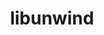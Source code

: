 ---
title: "libunwind"
layout: cache
category: package
meta: {"versions": ["1.4-rc1", "1.5.0", "1.3.1", "1.2.1", "2018.10.12", "1.4.0"], "compilers": ["gcc@8.3.1", "gcc@9.3.0", "gcc@8.1.0", "gcc@7.5.0", "intel@19.1.3.304", "gcc@7.3.1", "gcc@8.4.1", "gcc@7.3.0", "gcc@10.3.0", "gcc@7.4.0"]}
spec_files: 
 - "libunwind@1.5.0%gcc@9.3.0+pic+xz~zlib arch=linux-ubuntu20.04-ppc64le ^xz@5.2.5%gcc@9.3.0+pic libs=shared,static arch=linux-ubuntu20.04-ppc64le": spec-0.json
 - "libunwind@1.4.0%gcc@8.1.0~pic~xz~zlib arch=linux-rhel7-x86_64": spec-1.json
 - "libunwind@1.5.0%gcc@8.3.1+pic+xz~zlib arch=linux-rhel8-ppc64le ^xz@5.2.5%gcc@8.3.1+pic arch=linux-rhel8-ppc64le": spec-2.json
 - "libunwind@1.4.0%gcc@7.3.0~xz~zlib arch=linux-rhel7-x86_64": spec-3.json
 - "libunwind@1.5.0%gcc@9.3.0~pic~xz~zlib arch=linux-ubuntu20.04-x86_64": spec-4.json
 - "libunwind@1.4.0%gcc@7.5.0~pic~xz~zlib arch=linux-ubuntu18.04-x86_64": spec-5.json
 - "libunwind@1.5.0%gcc@7.5.0+pic+xz~zlib arch=linux-ubuntu18.04-x86_64 ^xz@5.2.5%gcc@7.5.0+pic arch=linux-ubuntu18.04-x86_64": spec-6.json
 - "libunwind@1.4.0%gcc@9.3.0~pic~xz~zlib arch=linux-ubuntu20.04-x86_64": spec-7.json
 - "libunwind@1.5.0%gcc@7.5.0+pic+xz~zlib arch=linux-ubuntu18.04-x86_64 ^xz@5.2.5%gcc@7.5.0+pic libs=shared,static arch=linux-ubuntu18.04-x86_64": spec-8.json
 - "libunwind@1.4.0%gcc@9.3.0+xz~zlib arch=linux-ubuntu20.04-ppc64le ^xz@5.2.5%gcc@9.3.0 arch=linux-ubuntu20.04-ppc64le": spec-9.json
 - "libunwind@1.4.0%gcc@8.1.0~pic~xz~zlib arch=linux-centos7-ppc64le": spec-10.json
 - "libunwind@1.4.0%gcc@7.5.0~pic+xz~zlib arch=linux-ubuntu18.04-ppc64le ^xz@5.2.5%gcc@7.5.0~pic arch=linux-ubuntu18.04-ppc64le": spec-11.json
 - "libunwind@1.4.0%gcc@7.5.0~pic+xz~zlib arch=linux-ubuntu18.04-x86_64 ^xz@5.2.5%gcc@7.5.0~pic arch=linux-ubuntu18.04-x86_64": spec-12.json
 - "libunwind@1.4.0%gcc@8.3.1~pic+xz~zlib arch=linux-centos8-x86_64 ^xz@5.2.5%gcc@8.3.1 arch=linux-centos8-x86_64": spec-13.json
 - "libunwind@1.4.0%gcc@8.3.1~pic~xz~zlib arch=linux-rhel8-ppc64le": spec-14.json
 - "libunwind@1.4.0%gcc@9.3.0~pic+xz~zlib arch=linux-ubuntu20.04-x86_64 ^xz@5.2.5%gcc@9.3.0 arch=linux-ubuntu20.04-x86_64": spec-15.json
 - "libunwind@1.4.0%gcc@8.3.1~pic~xz~zlib arch=linux-rhel8-x86_64": spec-16.json
 - "libunwind@2018.10.12%gcc@7.4.0~xz arch=linux-ubuntu18.04-x86_64": spec-17.json
 - "libunwind@1.5.0%gcc@8.1.0+pic+xz~zlib arch=linux-rhel7-x86_64 ^xz@5.2.5%gcc@8.1.0+pic arch=linux-rhel7-x86_64": spec-18.json
 - "libunwind@1.4.0%gcc@7.5.0~pic~xz~zlib arch=linux-ubuntu18.04-ppc64le": spec-19.json
 - "libunwind@1.4.0%gcc@8.1.0~pic~xz~zlib arch=linux-rhel7-ppc64le": spec-20.json
 - "libunwind@1.5.0%gcc@8.3.1+pic+xz~zlib arch=linux-rhel8-x86_64 ^xz@5.2.5%gcc@8.3.1+pic arch=linux-rhel8-x86_64": spec-21.json
 - "libunwind@1.5.0%gcc@9.3.0+pic+xz~zlib arch=linux-ubuntu20.04-x86_64 ^xz@5.2.5%gcc@9.3.0+pic arch=linux-ubuntu20.04-x86_64": spec-22.json
 - "libunwind@2018.10.12%gcc@7.3.0~xz arch=linux-rhel7-x86_64": spec-23.json
 - "libunwind@1.5.0%gcc@7.5.0~pic~xz~zlib arch=linux-ubuntu18.04-x86_64": spec-24.json
 - "libunwind@1.4.0%gcc@8.3.1~pic+xz~zlib arch=linux-rhel8-ppc64le ^xz@5.2.5%gcc@8.3.1 arch=linux-rhel8-ppc64le": spec-25.json
 - "libunwind@1.5.0%gcc@8.1.0~pic~xz~zlib arch=linux-rhel7-ppc64le": spec-26.json
 - "libunwind@1.4.0%gcc@7.3.0+xz~zlib arch=linux-ubuntu18.04-x86_64 ^xz@5.2.5%gcc@7.3.0 arch=linux-ubuntu18.04-x86_64": spec-27.json
 - "libunwind@1.5.0%gcc@7.5.0+pic+xz~zlib arch=linux-ubuntu18.04-ppc64le ^xz@5.2.5%gcc@7.5.0+pic arch=linux-ubuntu18.04-ppc64le": spec-28.json
 - "libunwind@1.4.0%gcc@9.3.0~pic~xz~zlib arch=linux-ubuntu20.04-ppc64le": spec-29.json
 - "libunwind@1.4.0%gcc@8.3.1+pic+xz~zlib arch=linux-rhel8-ppc64le ^xz@5.2.5%gcc@8.3.1+pic arch=linux-rhel8-ppc64le": spec-30.json
 - "libunwind@1.2.1%gcc@7.3.0~xz arch=linux-centos7-ppc64le": spec-31.json
 - "libunwind@1.3.1%gcc@7.3.0~xz~zlib arch=linux-centos7-ppc64le": spec-32.json
 - "libunwind@1.4.0%gcc@7.3.0~xz~zlib arch=linux-rhel7-ppc64le": spec-33.json
 - "libunwind@1.5.0%gcc@9.3.0+pic+xz~zlib arch=linux-rhel7-ppc64le ^xz@5.2.5%gcc@9.3.0+pic libs=shared,static arch=linux-rhel7-ppc64le": spec-34.json
 - "libunwind@1.4.0%gcc@8.1.0~pic+xz~zlib arch=linux-rhel7-x86_64 ^xz@5.2.5%gcc@8.1.0 arch=linux-rhel7-x86_64": spec-35.json
 - "libunwind@1.3.1%gcc@7.3.0~xz~zlib arch=linux-rhel7-ppc64le": spec-36.json
 - "libunwind@1.5.0%gcc@10.3.0+pic+xz~zlib arch=linux-ubuntu21.04-x86_64 ^xz@5.2.5%gcc@10.3.0+pic libs=shared,static arch=linux-ubuntu21.04-x86_64": spec-37.json
 - "libunwind@2018.10.12%gcc@7.3.0~xz arch=linux-ubuntu18.04-ppc64le": spec-38.json
 - "libunwind@1.4.0%gcc@7.3.0+xz~zlib arch=linux-centos7-x86_64 ^xz@5.2.5%gcc@7.3.0 arch=linux-centos7-x86_64": spec-39.json
 - "libunwind@1.4.0%gcc@8.1.0~pic~xz~zlib arch=linux-rhel7-ppc64le": spec-40.json
 - "libunwind@1.4.0%gcc@7.3.0~pic~xz~zlib arch=linux-rhel8-x86_64": spec-41.json
 - "libunwind@1.4.0%gcc@7.3.0~xz~zlib arch=linux-ubuntu18.04-ppc64le": spec-42.json
 - "libunwind@1.4.0%gcc@7.3.0+xz~zlib arch=linux-rhel8-x86_64 ^xz@5.2.5%gcc@7.3.0 arch=linux-rhel8-x86_64": spec-43.json
 - "libunwind@1.5.0%gcc@8.3.1+pic+xz~zlib arch=linux-rhel8-ppc64le ^xz@5.2.5%gcc@8.3.1+pic libs=shared,static arch=linux-rhel8-ppc64le": spec-44.json
 - "libunwind@1.4.0%gcc@7.3.0~pic~xz~zlib arch=linux-ubuntu18.04-x86_64": spec-45.json
 - "libunwind@1.5.0%gcc@8.1.0+pic+xz~zlib arch=linux-rhel7-ppc64le ^xz@5.2.5%gcc@8.1.0+pic arch=linux-rhel7-ppc64le": spec-46.json
 - "libunwind@1.5.0%gcc@8.1.0+pic+xz~zlib arch=linux-rhel7-ppc64le ^xz@5.2.5%gcc@8.1.0+pic libs=shared,static arch=linux-rhel7-ppc64le": spec-47.json
 - "libunwind@1.4.0%gcc@7.3.0~xz~zlib arch=linux-centos8-x86_64": spec-48.json
 - "libunwind@1.5.0%gcc@9.3.0+pic+xz~zlib arch=linux-rhel7-x86_64 ^xz@5.2.5%gcc@9.3.0+pic libs=shared,static arch=linux-rhel7-x86_64": spec-49.json
 - "libunwind@2018.10.12%gcc@7.3.0~xz arch=linux-ubuntu18.04-x86_64": spec-50.json
 - "libunwind@1.4.0%gcc@8.3.1~xz~zlib arch=linux-centos8-ppc64le": spec-51.json
 - "libunwind@1.5.0%gcc@9.3.0+pic+xz~zlib arch=linux-ubuntu20.04-x86_64 ^xz@5.2.5%gcc@9.3.0+pic libs=shared,static arch=linux-ubuntu20.04-x86_64": spec-52.json
 - "libunwind@1.4.0%gcc@7.5.0~pic~xz~zlib arch=linux-ubuntu18.04-x86_64": spec-53.json
 - "libunwind@1.5.0%gcc@7.5.0+pic+xz~zlib arch=linux-ubuntu18.04-ppc64le ^xz@5.2.5%gcc@7.5.0+pic libs=shared,static arch=linux-ubuntu18.04-ppc64le": spec-54.json
 - "libunwind@1.4-rc1%gcc@7.3.0+xz~zlib arch=linux-rhel7-x86_64 ^xz@5.2.4%gcc@7.3.0 arch=linux-rhel7-x86_64": spec-55.json
 - "libunwind@1.4.0%gcc@8.1.0~pic+xz~zlib arch=linux-rhel7-ppc64le ^xz@5.2.5%gcc@8.1.0~pic arch=linux-rhel7-ppc64le": spec-56.json
 - "libunwind@1.4.0%gcc@8.1.0~pic~xz~zlib arch=linux-rhel7-x86_64": spec-57.json
 - "libunwind@2018.10.12%gcc@7.3.0~xz arch=linux-centos7-ppc64le": spec-58.json
 - "libunwind@1.4.0%gcc@8.3.1~pic+xz~zlib arch=linux-rhel8-ppc64le ^xz@5.2.5%gcc@8.3.1~pic arch=linux-rhel8-ppc64le": spec-59.json
 - "libunwind@1.5.0%gcc@9.3.0+pic+xz~zlib arch=linux-ubuntu20.04-ppc64le ^xz@5.2.5%gcc@9.3.0+pic arch=linux-ubuntu20.04-ppc64le": spec-60.json
 - "libunwind@1.2.1%gcc@7.3.0~xz arch=linux-ubuntu18.04-ppc64le": spec-61.json
 - "libunwind@1.4.0%gcc@9.3.0~pic+xz~zlib arch=linux-ubuntu20.04-ppc64le ^xz@5.2.5%gcc@9.3.0~pic arch=linux-ubuntu20.04-ppc64le": spec-62.json
 - "libunwind@1.4.0%gcc@8.1.0~pic~xz~zlib arch=linux-centos7-x86_64": spec-63.json
 - "libunwind@1.4.0%gcc@8.3.1+xz~zlib arch=linux-centos8-ppc64le ^xz@5.2.5%gcc@8.3.1 arch=linux-centos8-ppc64le": spec-64.json
 - "libunwind@1.4.0%gcc@7.5.0+pic+xz~zlib arch=linux-ubuntu18.04-ppc64le ^xz@5.2.5%gcc@7.5.0+pic arch=linux-ubuntu18.04-ppc64le": spec-65.json
 - "libunwind@1.4.0%gcc@8.3.1~pic+xz~zlib arch=linux-centos8-ppc64le ^xz@5.2.5%gcc@8.3.1 arch=linux-centos8-ppc64le": spec-66.json
 - "libunwind@1.5.0%gcc@8.3.1~pic~xz~zlib arch=linux-rhel8-ppc64le": spec-67.json
 - "libunwind@2018.10.12%gcc@7.4.0+xz arch=linux-ubuntu18.04-x86_64 ^xz@5.2.4%gcc@7.4.0 arch=linux-ubuntu18.04-x86_64": spec-68.json
 - "libunwind@1.4.0%gcc@7.5.0~pic+xz~zlib arch=linux-ubuntu18.04-x86_64 ^xz@5.2.5%gcc@7.5.0 arch=linux-ubuntu18.04-x86_64": spec-69.json
 - "libunwind@1.4.0%gcc@7.3.1~pic+xz~zlib arch=linux-amzn2-x86_64 ^xz@5.2.5%gcc@7.3.1~pic arch=linux-amzn2-x86_64": spec-70.json
 - "libunwind@1.4.0%gcc@8.1.0~pic+xz~zlib arch=linux-centos7-x86_64 ^xz@5.2.5%gcc@8.1.0 arch=linux-centos7-x86_64": spec-71.json
 - "libunwind@1.4.0%gcc@7.3.0+xz~zlib arch=linux-ubuntu18.04-ppc64le ^xz@5.2.5%gcc@7.3.0 arch=linux-ubuntu18.04-ppc64le": spec-72.json
 - "libunwind@1.4-rc1%gcc@7.3.0+xz~zlib arch=linux-centos7-ppc64le ^xz@5.2.4%gcc@7.3.0 arch=linux-centos7-ppc64le": spec-73.json
 - "libunwind@1.4.0%gcc@9.3.0~pic+xz~zlib arch=linux-ubuntu20.04-x86_64 ^xz@5.2.5%gcc@9.3.0~pic arch=linux-ubuntu20.04-x86_64": spec-74.json
 - "libunwind@1.5.0%gcc@8.3.1+pic+xz~zlib arch=linux-rhel8-x86_64 ^xz@5.2.5%gcc@8.3.1+pic libs=shared,static arch=linux-rhel8-x86_64": spec-75.json
 - "libunwind@1.4.0%gcc@7.5.0~pic+xz~zlib arch=linux-ubuntu18.04-x86_64 ^xz@5.2.5%gcc@7.5.0~pic arch=linux-ubuntu18.04-x86_64": spec-76.json
 - "libunwind@1.4.0%gcc@8.3.1+xz~zlib arch=linux-centos8-x86_64 ^xz@5.2.5%gcc@8.3.1 arch=linux-centos8-x86_64": spec-77.json
 - "libunwind@1.4.0%gcc@7.3.0~xz~zlib arch=linux-ubuntu18.04-x86_64": spec-78.json
 - "libunwind@1.4.0%gcc@8.1.0~pic+xz~zlib arch=linux-centos7-ppc64le ^xz@5.2.5%gcc@8.1.0 arch=linux-centos7-ppc64le": spec-79.json
 - "libunwind@1.4.0%gcc@7.3.0~xz~zlib arch=linux-centos7-x86_64": spec-80.json
 - "libunwind@1.5.0%gcc@10.3.0+pic+xz~zlib arch=linux-ubuntu21.04-ppc64le ^xz@5.2.5%gcc@10.3.0+pic libs=shared,static arch=linux-ubuntu21.04-ppc64le": spec-81.json
 - "libunwind@1.2.1%gcc@7.3.0~xz arch=linux-rhel8-x86_64": spec-82.json
 - "libunwind@1.4.0%gcc@7.3.0~xz~zlib arch=linux-rhel8-x86_64": spec-83.json
 - "libunwind@1.3.1%gcc@7.3.0~xz~zlib arch=linux-ubuntu18.04-ppc64le": spec-84.json
 - "libunwind@1.5.0%gcc@8.4.1+pic+xz~zlib arch=linux-rhel8-x86_64 ^xz@5.2.5%gcc@8.4.1+pic libs=shared,static arch=linux-rhel8-x86_64": spec-85.json
 - "libunwind@1.4.0%gcc@7.3.0~pic+xz~zlib arch=linux-rhel7-ppc64le ^xz@5.2.5%gcc@7.3.0 arch=linux-rhel7-ppc64le": spec-86.json
 - "libunwind@1.3.1%gcc@7.3.0~xz~zlib arch=linux-ubuntu18.04-x86_64": spec-87.json
 - "libunwind@1.5.0%gcc@7.5.0~pic~xz~zlib arch=linux-ubuntu18.04-ppc64le": spec-88.json
 - "libunwind@1.5.0%gcc@8.3.1~pic~xz~zlib arch=linux-rhel8-x86_64": spec-89.json
 - "libunwind@1.4.0%gcc@9.3.0~xz~zlib arch=linux-ubuntu20.04-x86_64": spec-90.json
 - "libunwind@2018.10.12%gcc@7.3.0~xz arch=linux-rhel7-ppc64le": spec-91.json
 - "libunwind@1.5.0%intel@19.1.3.304+pic+xz~zlib arch=cray-cnl7-haswell ^xz@5.2.5%intel@19.1.3.304+pic libs=shared,static arch=cray-cnl7-haswell": spec-92.json
 - "libunwind@1.4.0%gcc@8.1.0~pic+xz~zlib arch=linux-rhel7-x86_64 ^xz@5.2.5%gcc@8.1.0~pic arch=linux-rhel7-x86_64": spec-93.json
 - "libunwind@1.5.0%gcc@9.3.0~pic~xz~zlib arch=linux-ubuntu20.04-ppc64le": spec-94.json
 - "libunwind@1.4.0%gcc@7.3.0~pic+xz~zlib arch=linux-rhel8-x86_64 ^xz@5.2.5%gcc@7.3.0 arch=linux-rhel8-x86_64": spec-95.json
 - "libunwind@1.4.0%gcc@8.3.1~pic+xz~zlib arch=linux-rhel8-x86_64 ^xz@5.2.5%gcc@8.3.1~pic arch=linux-rhel8-x86_64": spec-96.json
 - "libunwind@1.5.0%gcc@8.1.0~pic~xz~zlib arch=linux-rhel7-x86_64": spec-97.json
 - "libunwind@1.3.1%gcc@7.4.0~xz arch=linux-ubuntu18.04-x86_64": spec-98.json
 - "libunwind@1.4-rc1%gcc@7.3.0+xz~zlib arch=linux-centos7-x86_64 ^xz@5.2.4%gcc@7.3.0 arch=linux-centos7-x86_64": spec-99.json
 - "libunwind@1.4.0%gcc@7.5.0~pic+xz~zlib arch=linux-ubuntu18.04-ppc64le ^xz@5.2.5%gcc@7.5.0 arch=linux-ubuntu18.04-ppc64le": spec-100.json
 - "libunwind@1.5.0%gcc@8.1.0+pic+xz~zlib arch=linux-rhel7-x86_64 ^xz@5.2.5%gcc@8.1.0+pic libs=shared,static arch=linux-rhel7-x86_64": spec-101.json
 - "libunwind@1.4.0%gcc@8.3.1~xz~zlib arch=linux-rhel8-ppc64le": spec-102.json
 - "libunwind@1.4.0%gcc@7.3.0~pic~xz~zlib arch=linux-rhel7-ppc64le": spec-103.json
 - "libunwind@1.4.0%gcc@9.3.0+xz~zlib arch=linux-ubuntu20.04-x86_64 ^xz@5.2.5%gcc@9.3.0 arch=linux-ubuntu20.04-x86_64": spec-104.json
 - "libunwind@1.4.0%gcc@8.3.1~pic~xz~zlib arch=linux-rhel8-aarch64": spec-105.json
 - "libunwind@1.4.0%gcc@7.5.0~pic~xz~zlib arch=linux-ubuntu18.04-aarch64": spec-106.json
 - "libunwind@1.4.0%gcc@7.3.0+xz~zlib arch=linux-rhel7-x86_64 ^xz@5.2.5%gcc@7.3.0 arch=linux-rhel7-x86_64": spec-107.json
 - "libunwind@1.4.0%gcc@8.3.1~pic+xz~zlib arch=linux-rhel8-aarch64 ^xz@5.2.5%gcc@8.3.1~pic arch=linux-rhel8-aarch64": spec-108.json
 - "libunwind@1.4.0%gcc@7.5.0~pic~xz~zlib arch=linux-ubuntu18.04-power8le": spec-109.json
 - "libunwind@1.4.0%gcc@8.1.0~pic+xz~zlib arch=linux-rhel7-ppc64le ^xz@5.2.5%gcc@8.1.0 arch=linux-rhel7-ppc64le": spec-110.json
 - "libunwind@1.4.0%gcc@7.3.1~pic~xz~zlib arch=linux-amzn2-x86_64": spec-111.json
 - "libunwind@1.4.0%gcc@7.5.0~pic~xz~zlib arch=linux-ubuntu18.04-ppc64le": spec-112.json
 - "libunwind@1.5.0%gcc@9.3.0+pic~xz~zlib arch=linux-ubuntu20.04-x86_64": spec-113.json
 - "libunwind@2018.10.12%gcc@7.3.0~xz arch=linux-centos8-x86_64": spec-114.json
 - "libunwind@1.5.0%gcc@8.4.1+pic+xz~zlib arch=linux-rhel8-ppc64le ^xz@5.2.5%gcc@8.4.1+pic libs=shared,static arch=linux-rhel8-ppc64le": spec-115.json
 - "libunwind@1.4-rc1%gcc@7.3.0+xz~zlib arch=linux-centos8-x86_64 ^xz@5.2.4%gcc@7.3.0 arch=linux-centos8-x86_64": spec-116.json
 - "libunwind@1.4.0%gcc@7.3.0+xz~zlib arch=linux-rhel7-ppc64le ^xz@5.2.5%gcc@7.3.0 arch=linux-rhel7-ppc64le": spec-117.json
 - "libunwind@1.4.0%gcc@8.1.0~pic+xz~zlib arch=linux-centos7-x86_64 ^xz@5.2.5%gcc@8.1.0~pic arch=linux-centos7-x86_64": spec-118.json
 - "libunwind@1.3.1%gcc@8.3.1~xz~zlib arch=linux-centos8-ppc64le": spec-119.json
 - "libunwind@1.4.0%gcc@8.3.1~pic~xz~zlib arch=linux-centos8-ppc64le": spec-120.json
 - "libunwind@1.3.1%gcc@7.3.0~xz~zlib arch=linux-centos7-x86_64": spec-121.json
 - "libunwind@1.4.0%gcc@9.3.0~xz~zlib arch=linux-ubuntu20.04-ppc64le": spec-122.json
 - "libunwind@1.3.1%gcc@7.3.0~xz~zlib arch=linux-rhel8-x86_64": spec-123.json
 - "libunwind@1.4.0%gcc@7.3.0~pic+xz~zlib arch=linux-rhel7-x86_64 ^xz@5.2.5%gcc@7.3.0 arch=linux-rhel7-x86_64": spec-124.json
 - "libunwind@1.3.1%gcc@7.3.0~xz~zlib arch=linux-rhel7-x86_64": spec-125.json
 - "libunwind@1.4.0%gcc@7.5.0+pic+xz~zlib arch=linux-ubuntu18.04-x86_64 ^xz@5.2.5%gcc@7.5.0+pic arch=linux-ubuntu18.04-x86_64": spec-126.json
 - "libunwind@1.2.1%gcc@7.3.0~xz arch=linux-centos8-x86_64": spec-127.json
 - "libunwind@1.2.1%gcc@7.3.0~xz arch=linux-ubuntu18.04-x86_64": spec-128.json
 - "libunwind@1.4.0%gcc@7.3.0+xz~zlib arch=linux-centos8-x86_64 ^xz@5.2.5%gcc@7.3.0 arch=linux-centos8-x86_64": spec-129.json
 - "libunwind@1.4.0%gcc@7.3.0~pic+xz~zlib arch=linux-centos7-x86_64 ^xz@5.2.5%gcc@7.3.0 arch=linux-centos7-x86_64": spec-130.json
 - "libunwind@1.2.1%gcc@7.4.0~xz arch=linux-ubuntu18.04-x86_64": spec-131.json
 - "libunwind@1.4.0%gcc@8.1.0~pic+xz~zlib arch=linux-rhel7-ppc64le ^xz@5.2.5%gcc@8.1.0~pic arch=linux-rhel7-ppc64le": spec-132.json
 - "libunwind@2018.10.12%gcc@7.3.0~xz arch=linux-rhel8-x86_64": spec-133.json
 - "libunwind@1.4.0%gcc@8.3.1~xz~zlib arch=linux-centos8-x86_64": spec-134.json
 - "libunwind@1.2.1%gcc@7.3.0~xz arch=linux-rhel7-x86_64": spec-135.json
 - "libunwind@1.4.0%gcc@8.3.1+pic+xz~zlib arch=linux-rhel8-x86_64 ^xz@5.2.5%gcc@8.3.1+pic arch=linux-rhel8-x86_64": spec-136.json
 - "libunwind@1.2.1%gcc@7.3.0~xz arch=linux-rhel7-ppc64le": spec-137.json
 - "libunwind@1.4.0%gcc@7.5.0~pic+xz~zlib arch=linux-ubuntu18.04-ppc64le ^xz@5.2.5%gcc@7.5.0~pic arch=linux-ubuntu18.04-ppc64le": spec-138.json
 - "libunwind@1.4.0%gcc@8.1.0+pic+xz~zlib arch=linux-rhel7-x86_64 ^xz@5.2.5%gcc@8.1.0+pic arch=linux-rhel7-x86_64": spec-139.json
 - "libunwind@1.4.0%gcc@8.3.1+xz~zlib arch=linux-rhel8-ppc64le ^xz@5.2.5%gcc@8.3.1 arch=linux-rhel8-ppc64le": spec-140.json
 - "libunwind@1.4.0%gcc@7.5.0~pic+xz~zlib arch=linux-ubuntu18.04-aarch64 ^xz@5.2.5%gcc@7.5.0~pic arch=linux-ubuntu18.04-aarch64": spec-141.json
 - "libunwind@1.4-rc1%gcc@8.3.1+xz~zlib arch=linux-rhel8-ppc64le ^xz@5.2.4%gcc@8.3.1 arch=linux-rhel8-ppc64le": spec-142.json
 - "libunwind@1.4-rc1%gcc@7.3.0+xz~zlib arch=linux-rhel8-x86_64 ^xz@5.2.4%gcc@7.3.0 arch=linux-rhel8-x86_64": spec-143.json
 - "libunwind@1.5.0%gcc@9.3.0+pic+xz~zlib arch=cray-cnl7-haswell ^xz@5.2.5%gcc@9.3.0+pic libs=shared,static arch=cray-cnl7-haswell": spec-144.json
 - "libunwind@1.3.1%gcc@7.4.0~xz~zlib arch=linux-ubuntu18.04-x86_64": spec-145.json
 - "libunwind@1.2.1%gcc@7.3.0~xz arch=linux-centos7-x86_64": spec-146.json
 - "libunwind@1.4.0%gcc@7.3.0~pic~xz~zlib arch=linux-rhel7-x86_64": spec-147.json
 - "libunwind@2018.10.12%gcc@7.3.0~xz arch=linux-centos7-x86_64": spec-148.json
 - "libunwind@1.4.0%gcc@8.1.0+pic+xz~zlib arch=linux-rhel7-ppc64le ^xz@5.2.5%gcc@8.1.0+pic arch=linux-rhel7-ppc64le": spec-149.json
 - "libunwind@1.4.0%gcc@9.3.0+pic+xz~zlib arch=linux-ubuntu20.04-ppc64le ^xz@5.2.5%gcc@9.3.0+pic arch=linux-ubuntu20.04-ppc64le": spec-150.json
 - "libunwind@1.4.0%gcc@8.1.0~pic+xz~zlib arch=linux-rhel7-x86_64 ^xz@5.2.5%gcc@8.1.0~pic arch=linux-rhel7-x86_64": spec-151.json
 - "libunwind@1.3.1%gcc@8.3.1~xz~zlib arch=linux-rhel8-ppc64le": spec-152.json
 - "libunwind@1.4-rc1%gcc@8.3.1+xz~zlib arch=linux-centos8-ppc64le ^xz@5.2.4%gcc@8.3.1 arch=linux-centos8-ppc64le": spec-153.json
 - "libunwind@1.4.0%gcc@9.3.0~pic+xz~zlib arch=linux-ubuntu20.04-ppc64le ^xz@5.2.5%gcc@9.3.0 arch=linux-ubuntu20.04-ppc64le": spec-154.json
 - "libunwind@1.4.0%gcc@7.3.1+pic+xz~zlib arch=linux-amzn2-x86_64 ^xz@5.2.5%gcc@7.3.1+pic arch=linux-amzn2-x86_64": spec-155.json
 - "libunwind@1.4.0%gcc@8.1.0~pic~xz~zlib arch=linux-rhel7-power8le": spec-156.json
 - "libunwind@1.4.0%gcc@7.3.0~pic~xz~zlib arch=linux-centos7-x86_64": spec-157.json
 - "libunwind@1.4.0%gcc@9.3.0+pic+xz~zlib arch=linux-ubuntu20.04-x86_64 ^xz@5.2.5%gcc@9.3.0+pic arch=linux-ubuntu20.04-x86_64": spec-158.json
 - "libunwind@1.4.0%gcc@7.3.0~pic+xz~zlib arch=linux-ubuntu18.04-ppc64le ^xz@5.2.5%gcc@7.3.0 arch=linux-ubuntu18.04-ppc64le": spec-159.json
 - "libunwind@1.4.0%gcc@8.1.0~pic+xz~zlib arch=linux-centos7-ppc64le ^xz@5.2.5%gcc@8.1.0~pic arch=linux-centos7-ppc64le": spec-160.json
 - "libunwind@1.4.0%gcc@7.3.0~pic~xz~zlib arch=linux-ubuntu18.04-ppc64le": spec-161.json
 - "libunwind@1.4-rc1%gcc@7.3.0+xz~zlib arch=linux-ubuntu18.04-ppc64le ^xz@5.2.4%gcc@7.3.0 arch=linux-ubuntu18.04-ppc64le": spec-162.json
 - "libunwind@1.4.0%gcc@8.3.1~pic~xz~zlib arch=linux-centos8-x86_64": spec-163.json
 - "libunwind@1.4.0%gcc@8.1.0~pic+xz~zlib arch=linux-rhel7-power8le ^xz@5.2.5%gcc@8.1.0~pic arch=linux-rhel7-power8le": spec-164.json
 - "libunwind@1.4.0%gcc@8.3.1~pic+xz~zlib arch=linux-rhel8-x86_64 ^xz@5.2.5%gcc@8.3.1 arch=linux-rhel8-x86_64": spec-165.json
 - "libunwind@1.4-rc1%gcc@7.3.0+xz~zlib arch=linux-ubuntu18.04-x86_64 ^xz@5.2.4%gcc@7.3.0 arch=linux-ubuntu18.04-x86_64": spec-166.json
 - "libunwind@1.4.0%gcc@7.3.0~pic+xz~zlib arch=linux-ubuntu18.04-x86_64 ^xz@5.2.5%gcc@7.3.0 arch=linux-ubuntu18.04-x86_64": spec-167.json
 - "libunwind@1.4-rc1%gcc@7.3.0+xz~zlib arch=linux-rhel7-ppc64le ^xz@5.2.4%gcc@7.3.0 arch=linux-rhel7-ppc64le": spec-168.json
 - "libunwind@1.3.1%gcc@7.3.0~xz~zlib arch=linux-centos8-x86_64": spec-169.json
 - "libunwind@1.4.0%gcc@7.5.0~pic+xz~zlib arch=linux-ubuntu18.04-power8le ^xz@5.2.5%gcc@7.5.0~pic arch=linux-ubuntu18.04-power8le": spec-170.json

---